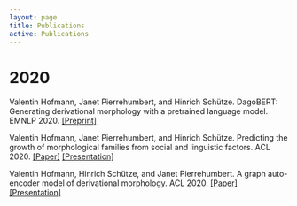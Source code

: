 ```yaml
---
layout: page
title: Publications
active: Publications
---
```

# 2020

Valentin Hofmann, Janet Pierrehumbert, and Hinrich Schütze. DagoBERT: Generating derivational morphology with a pretrained language model.
EMNLP 2020.
[\[Preprint\]](https://arxiv.org/pdf/2005.00672v2.pdf)

Valentin Hofmann, Janet Pierrehumbert, and Hinrich Schütze. Predicting the growth of morphological families from social and linguistic factors.
ACL 2020.
[\[Paper\]](https://www.aclweb.org/anthology/2020.acl-main.649.pdf) 
[\[Presentation\]](https://slideslive.com/38929182/predicting-the-growth-of-morphological-families-from-social-and-linguistic-factors)

Valentin Hofmann, Hinrich Schütze, and Janet Pierrehumbert. A graph auto-encoder model of derivational morphology. 
ACL 2020.
[\[Paper\]](https://www.aclweb.org/anthology/2020.acl-main.106.pdf)
[\[Presentation\]](https://slideslive.com/38929053/a-graph-autoencoder-model-of-derivational-morphology)